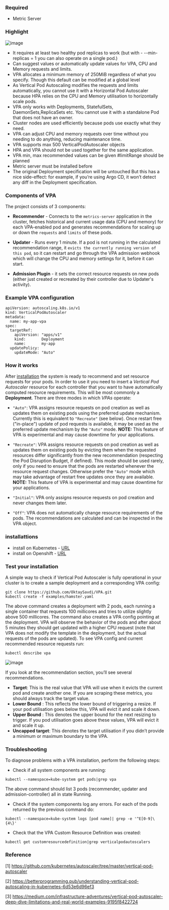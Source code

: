 ### Required
- Metric Server

### Highlight

![image](https://user-images.githubusercontent.com/3519706/116244974-24793b80-a771-11eb-9cd4-f832225a289d.png)

- It requires at least two healthy pod replicas to work (but with - --min-replicas = 1 you can also operate on a single pod.)
- Can suggest values or automatically update values for VPA, CPU and Memory requests and limits.
- VPA allocates a minimum memory of 250MiB regardless of what you specify. Though this default can be modified at a global level
- As Vertical Pod Autoscaling modifies the requests and limits automatically, you cannot use it with a Horizontal Pod Autoscaler because HPA relies on the CPU and Memory utilisation to horizontally scale pods.
- VPA only works with Deployments, StatefulSets, DaemonSets,ReplicaSets etc. You cannot use it with a standalone Pod that does not have an owner.
- Cluster nodes are used efficiently because pods use exactly what they need.
- VPA can adjust CPU and memory requests over time without you needing to do anything, reducing maintenance time.
- VPA supports max 500 VerticalPodAutoscaler objects
- HPA and VPA should not be used together for the same application.
- VPA min, max recommended values can be given #limitRange should be planned
- Metric server must be installed before
- The original Deployment specification will be untouched
But this has a nice side-effect: for example, if you’re using Argo CD, it won’t detect any diff in the Deployment specification.

### Components of VPA

The project consists of 3 components:

-   **Recommender** - Connects to the  `metrics-server`  application in the cluster, fetches historical and current usage data (CPU and memory) for each VPA-enabled pod and generates recommendations for scaling up or down the  `requests`  and  `limits`  of these pods.
    
-   **Updater**  - Runs every 1 minute. If a pod is not running in the calculated recommendation range, it  `evicts the currently running version of this pod`, so it can restart and go through the VPA admission webhook which will change the CPU and memory settings for it, before it can start.
    
-   **Admission Plugin**  - it sets the correct resource requests on new pods (either just created or recreated by their controller due to Updater's activity).

### Example VPA configuration

```
apiVersion: autoscaling.k8s.io/v1
kind: VerticalPodAutoscaler
metadata:
  name: my-app-vpa
spec:
  targetRef:
    apiVersion: "apps/v1"
    kind:       Deployment
    name:       my-app
  updatePolicy:
    updateMode: "Auto"
```

### How it works

After  [installation](https://github.com/kubernetes/autoscaler/tree/master/vertical-pod-autoscaler#installation)  the system is ready to recommend and set resource requests for your pods. In order to use it you need to insert a  _Vertical Pod Autoscaler_  resource for each controller that you want to have automatically computed resource requirements. This will be most commonly a  **Deployment**. There are three modes in which  _VPAs_  operate:

-   `"Auto"`: VPA assigns resource requests on pod creation as well as updates them on existing pods using the preferred update mechanism. Currently this is equivalent to  `"Recreate"`  (see below). Once restart free ("in-place") update of pod requests is available, it may be used as the preferred update mechanism by the  `"Auto"`  mode.  **NOTE:**  This feature of VPA is experimental and may cause downtime for your applications.

-   `"Recreate"`: VPA assigns resource requests on pod creation as well as updates them on existing pods by evicting them when the requested resources differ significantly from the new recommendation (respecting the Pod Disruption Budget, if defined). This mode should be used rarely, only if you need to ensure that the pods are restarted whenever the resource request changes. Otherwise prefer the  `"Auto"`  mode which may take advantage of restart free updates once they are available.  **NOTE:**  This feature of VPA is experimental and may cause downtime for your applications.
-   `"Initial"`: VPA only assigns resource requests on pod creation and never changes them later.
-   `"Off"`: VPA does not automatically change resource requirements of the pods. The recommendations are calculated and can be inspected in the VPA object.

### installattions

- install on Kubernetes - [URL](https://github.com/OktaySavdi/VPA/tree/main/k8s)
- install on Openshift  - [URL](https://github.com/OktaySavdi/VPA/tree/main/openshift)

### Test your installation

A simple way to check if Vertical Pod Autoscaler is fully operational in your cluster is to create a sample deployment and a corresponding VPA config:
```
git clone https://github.com/OktaySavdi/VPA.git
kubectl create -f examples/hamster.yaml
```
The above command creates a deployment with 2 pods, each running a single container that requests 100 millicores and tries to utilize slightly above 500 millicores. The command also creates a VPA config pointing at the deployment. VPA will observe the behavior of the pods and after about 5 minutes they should get updated with a higher CPU request (note that VPA does not modify the template in the deployment, but the actual requests of the pods are updated). To see VPA config and current recommended resource requests run:
```
kubectl describe vpa
```
![image](https://user-images.githubusercontent.com/3519706/116238558-27bcf900-a76a-11eb-822e-0ce7419fb5e7.png)

If you look at the recommendation section, you’ll see several recommendations.

-   **Target**: This is the real value that VPA will use when it evicts the current pod and create another one. If you are scraping these metrics, you should always track the target value.
-   **Lower Bound** : This reflects the lower bound of triggering a resize. If your pod utilisation goes below this, VPA will evict it and scale it down.
-   **Upper Bound** : This denotes the upper bound for the next resizing to trigger. If you pod utilisation goes above these values, VPA will evict it and scale it up.
-   **Uncapped target**: This denotes the target utilisation if you didn’t provide a minimum or maximum boundary to the VPA.


### Troubleshooting

To diagnose problems with a VPA installation, perform the following steps:

-   Check if all system components are running:
```
kubectl --namespace=kube-system get pods|grep vpa
```

The above command should list 3 pods (recommender, updater and admission-controller) all in state Running.

-   Check if the system components log any errors. For each of the pods returned by the previous command do:
```
kubectl --namespace=kube-system logs [pod name]| grep -e '^E[0-9]\{4\}'
```
-   Check that the VPA Custom Resource Definition was created:
```
kubectl get customresourcedefinition|grep verticalpodautoscalers
```

### Reference

[1] https://github.com/kubernetes/autoscaler/tree/master/vertical-pod-autoscaler

[2] https://betterprogramming.pub/understanding-vertical-pod-autoscaling-in-kubernetes-6d53e6d96ef3

[3] https://medium.com/infrastructure-adventures/vertical-pod-autoscaler-deep-dive-limitations-and-real-world-examples-9195f8422724 
